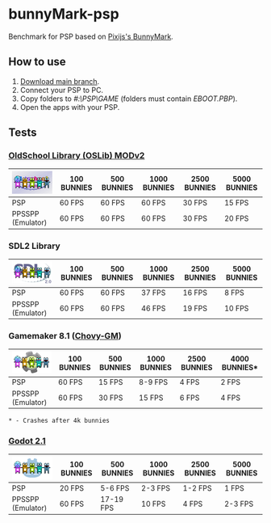 # bunnyMark-psp
Benchmark for PSP based on [Pixijs's BunnyMark](https://www.goodboydigital.com/pixijs/bunnymark/).

## How to use
1. [Download main branch](https://github.com/antim0118/bunnyMark-psp/archive/refs/heads/main.zip).
2. Connect your PSP to PC.
3. Copy folders to *#:\PSP\GAME* (folders must contain *EBOOT.PBP*).
4. Open the apps with your PSP.

## Tests

### [OldSchool Library (OSLib) MODv2](https://github.com/dogo/oslibmodv2)
| ![ICON0](https://raw.githubusercontent.com/antim0118/bunnyMark-psp/master/bunnyMarkOSLibMODv2/ICON0.png "ICON0") | 100 BUNNIES | 500 BUNNIES | 1000 BUNNIES | 2500 BUNNIES | 5000 BUNNIES |
| ------------ | ------------ | ------------ | ------------ | ------------ | ------------ |
| PSP | 60 FPS | 60 FPS | 60 FPS | 30 FPS | 15 FPS |
| PPSSPP (Emulator) | 60 FPS | 60 FPS | 60 FPS | 30 FPS | 20 FPS |

### SDL2 Library
| ![ICON0](https://raw.githubusercontent.com/antim0118/bunnyMark-psp/master/bunnyMarkSDL2/ICON0.png "ICON0") | 100 BUNNIES | 500 BUNNIES | 1000 BUNNIES | 2500 BUNNIES | 5000 BUNNIES |
| ------------ | ------------ | ------------ | ------------ | ------------ | ------------ |
| PSP | 60 FPS | 60 FPS | 37 FPS | 16 FPS | 8 FPS |
| PPSSPP (Emulator) | 60 FPS | 60 FPS | 46 FPS | 19 FPS | 10 FPS |


### Gamemaker 8.1 ([Chovy-GM](https://github.com/LiEnby/chovy-gm))
| ![ICON0](https://raw.githubusercontent.com/antim0118/bunnyMark-psp/master/bunnyMarkGamemaker81/ICON0.png "ICON0") | 100 BUNNIES | 500 BUNNIES | 1000 BUNNIES | 2500 BUNNIES | 4000 BUNNIES* |
| ------------ | ------------ | ------------ | ------------ | ------------ | ------------ |
| PSP | 60 FPS | 15 FPS | 8-9 FPS | 4 FPS | 2 FPS |
| PPSSPP (Emulator) | 60 FPS | 30 FPS | 15 FPS | 6 FPS | 4 FPS |
`* - Crashes after 4k bunnies`

### [Godot 2.1](https://github.com/technicaljicama/godot-psp)
| ![ICON0](https://raw.githubusercontent.com/antim0118/bunnyMark-psp/master/bunnyMarkGodot21/ICON0.png "ICON0") | 100 BUNNIES | 500 BUNNIES | 1000 BUNNIES | 2500 BUNNIES | 5000 BUNNIES |
| ------------ | ------------ | ------------ | ------------ | ------------ | ------------ |
| PSP | 20 FPS | 5-6 FPS | 2-3 FPS | 1-2 FPS | 1 FPS |
| PPSSPP (Emulator) | 60 FPS | 17-19 FPS | 10 FPS | 4 FPS | 2-3 FPS |
